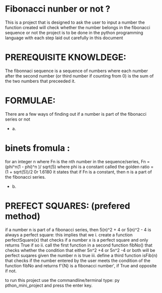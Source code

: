 # Fibonacci nunber or not ?

This is a project that is designed to ask the user to input a number 
the function created will check whether the number belongs in the fibonacci sequence or not
the project is to be done in the python programming language with each step laid out carefully in this document

# PREREQUISITE KNOWLDEGE:

The fibonnaci sequence is a sequence of numbers where each number after the second
number (or third number if counting from 0) is the sum of the two numbers that preceeded it.

# FORMULAE:
 There are a few ways of finding out if a number is part of the fibonacci series or not

* a.
 # binets fromula :
 for an integer n where Fn is the nth number in the sequence/series, Fn = (phi^n(1 - phi)^n )/ sqrt(5)
 where phi is a constant called the golden ratio = (1 + sqrt(5))/2 0r 1.6180
 it states that if Fn is a constant, then n is a part of the fibonacci series.


* b. 
 # PREFECT SQUARES:  (prefered method)
  if a number n is part of a fibonacci series, then 5(n)^2 + 4 or 5(n)^2 - 4 is always a perfect square:
  this implies that we
  i. create a function perfectSquare(x) that checks if a number x is a perfect square and only returns True if so
  ii. call the first function in a second function fibNo() that checks whether the condition that either 5n^2 +4 or 5n^2 -4 or both will be perfect suqares given the number n is true
  iii. define a third function isFib(n) that checks if the number entered by the user meets the condition of the function fibNo and returns f'{N} is a fibonacci number', if True and opposite if not.

  to run this project use the commandline/terminal 
  type: py pthon_mini_project and press the enter key.
